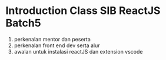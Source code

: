 # Introduction Class SIB ReactJS Batch5

1. perkenalan mentor dan peserta
2. perkenalan front end dev serta alur
3. awalan untuk instalasi reactJS dan extension vscode
